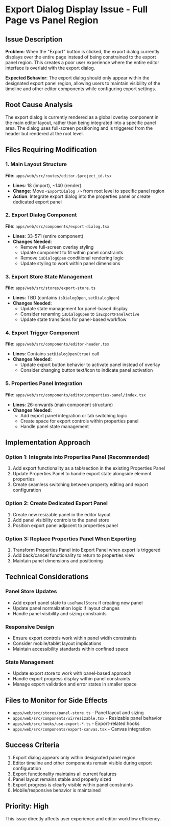 # Export Dialog Display Issue - Full Page vs Panel Region

## Issue Description

**Problem**: When the "Export" button is clicked, the export dialog currently displays over the entire page instead of being constrained to the export panel region. This creates a poor user experience where the entire editor interface is overlaid with the export dialog.

**Expected Behavior**: The export dialog should only appear within the designated export panel region, allowing users to maintain visibility of the timeline and other editor components while configuring export settings.

## Root Cause Analysis

The export dialog is currently rendered as a global overlay component in the main editor layout, rather than being integrated into a specific panel area. The dialog uses full-screen positioning and is triggered from the header but rendered at the root level.

## Files Requiring Modification

### 1. Main Layout Structure
**File**: `apps/web/src/routes/editor.$project_id.tsx`
- **Lines**: 18 (import), ~140 (render)
- **Change**: Move `<ExportDialog />` from root level to specific panel region
- **Action**: Integrate export dialog into the properties panel or create dedicated export panel

### 2. Export Dialog Component
**File**: `apps/web/src/components/export-dialog.tsx`
- **Lines**: 33-571 (entire component)
- **Changes Needed**:
  - Remove full-screen overlay styling
  - Update component to fit within panel constraints
  - Remove `isDialogOpen` conditional rendering logic
  - Update styling to work within panel dimensions

### 3. Export Store State Management
**File**: `apps/web/src/stores/export-store.ts`
- **Lines**: TBD (contains `isDialogOpen`, `setDialogOpen`)
- **Changes Needed**:
  - Update state management for panel-based display
  - Consider renaming `isDialogOpen` to `isExportPanelActive`
  - Update state transitions for panel-based workflow

### 4. Export Trigger Component
**File**: `apps/web/src/components/editor-header.tsx`
- **Lines**: Contains `setDialogOpen(true)` call
- **Changes Needed**:
  - Update export button behavior to activate panel instead of overlay
  - Consider changing button text/icon to indicate panel activation

### 5. Properties Panel Integration
**File**: `apps/web/src/components/editor/properties-panel/index.tsx`
- **Lines**: 26-onwards (main component structure)
- **Changes Needed**:
  - Add export panel integration or tab switching logic
  - Create space for export controls within properties panel
  - Handle panel state management

## Implementation Approach

### Option 1: Integrate into Properties Panel (Recommended)
1. Add export functionality as a tab/section in the existing Properties Panel
2. Update Properties Panel to handle export state alongside element properties
3. Create seamless switching between property editing and export configuration

### Option 2: Create Dedicated Export Panel
1. Create new resizable panel in the editor layout
2. Add panel visibility controls to the panel store
3. Position export panel adjacent to properties panel

### Option 3: Replace Properties Panel When Exporting
1. Transform Properties Panel into Export Panel when export is triggered
2. Add back/cancel functionality to return to properties view
3. Maintain panel dimensions and positioning

## Technical Considerations

### Panel Store Updates
- Add export panel state to `usePanelStore` if creating new panel
- Update panel normalization logic if layout changes
- Handle panel visibility and sizing constraints

### Responsive Design
- Ensure export controls work within panel width constraints
- Consider mobile/tablet layout implications
- Maintain accessibility standards within confined space

### State Management
- Update export store to work with panel-based approach
- Handle export progress display within panel constraints
- Manage export validation and error states in smaller space

## Files to Monitor for Side Effects

- `apps/web/src/stores/panel-store.ts` - Panel layout and sizing
- `apps/web/src/components/ui/resizable.tsx` - Resizable panel behavior  
- `apps/web/src/hooks/use-export-*.ts` - Export-related hooks
- `apps/web/src/components/export-canvas.tsx` - Canvas integration

## Success Criteria

1. Export dialog appears only within designated panel region
2. Editor timeline and other components remain visible during export configuration
3. Export functionality maintains all current features
4. Panel layout remains stable and properly sized
5. Export progress is clearly visible within panel constraints
6. Mobile/responsive behavior is maintained

## Priority: High
This issue directly affects user experience and editor workflow efficiency.